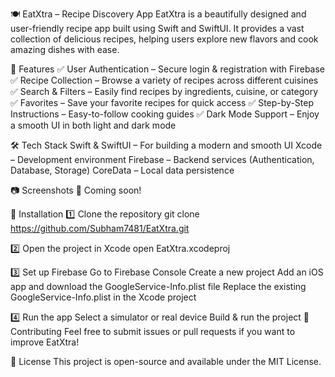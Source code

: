 🍽️ EatXtra – Recipe Discovery App
EatXtra is a beautifully designed and user-friendly recipe app built using Swift and SwiftUI. It provides a vast collection of delicious recipes, helping users explore new flavors and cook amazing dishes with ease.

🌟 Features
✅ User Authentication – Secure login & registration with Firebase
✅ Recipe Collection – Browse a variety of recipes across different cuisines
✅ Search & Filters – Easily find recipes by ingredients, cuisine, or category
✅ Favorites – Save your favorite recipes for quick access
✅ Step-by-Step Instructions – Easy-to-follow cooking guides
✅ Dark Mode Support – Enjoy a smooth UI in both light and dark mode

🛠️ Tech Stack
Swift & SwiftUI – For building a modern and smooth UI
Xcode – Development environment
Firebase – Backend services (Authentication, Database, Storage)
CoreData – Local data persistence

📷 Screenshots
🚀 Coming soon!

🔧 Installation
1️⃣ Clone the repository
git clone https://github.com/Subham7481/EatXtra.git

2️⃣ Open the project in Xcode
open EatXtra.xcodeproj

3️⃣ Set up Firebase
Go to Firebase Console
Create a new project
Add an iOS app and download the GoogleService-Info.plist file
Replace the existing GoogleService-Info.plist in the Xcode project

4️⃣ Run the app
Select a simulator or real device
Build & run the project
🤝 Contributing
Feel free to submit issues or pull requests if you want to improve EatXtra!

📜 License
This project is open-source and available under the MIT License.
